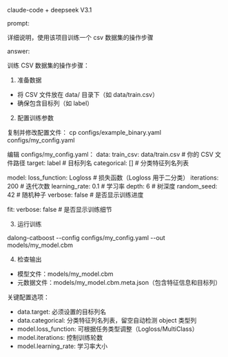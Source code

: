 claude-code + deepseek V3.1

prompt:

详细说明，使用该项目训练一个 csv 数据集的操作步骤

answer:

训练 CSV 数据集的操作步骤：

  1. 准备数据

  - 将 CSV 文件放在 data/ 目录下（如 data/train.csv）
  - 确保包含目标列（如 label）

  2. 配置训练参数

  复制并修改配置文件：
  cp configs/example_binary.yaml configs/my_config.yaml

  编辑 configs/my_config.yaml：
  data:
    train_csv: data/train.csv  # 你的 CSV 文件路径
    target: label              # 目标列名
    categorical: []            # 分类特征列名列表

  model:
    loss_function: Logloss     # 损失函数（Logloss 用于二分类）
    iterations: 200            # 迭代次数
    learning_rate: 0.1         # 学习率
    depth: 6                   # 树深度
    random_seed: 42            # 随机种子
    verbose: false             # 是否显示训练进度

  fit:
    verbose: false             # 是否显示训练细节

  3. 运行训练

  dalong-catboost --config configs/my_config.yaml --out models/my_model.cbm

  4. 检查输出

  - 模型文件：models/my_model.cbm
  - 元数据文件：models/my_model.cbm.meta.json（包含特征信息和目标列）

  关键配置选项：
  - data.target: 必须设置的目标列名
  - data.categorical: 分类特征列名列表，留空自动检测 object 类型列
  - model.loss_function: 可根据任务类型调整（Logloss/MultiClass）
  - model.iterations: 控制训练轮数
  - model.learning_rate: 学习率大小
